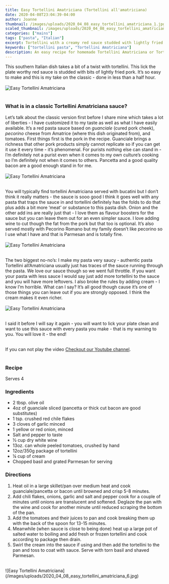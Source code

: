 ```yaml
---
title: Easy Tortellini Amatriciana (Tortellini all'amatriciana)
date: 2020-04-08T23:04:39-04:00
author: Joanne
thumbnail: /images/uploads/2020_04_08_easy_tortellini_amatriciana_1.jpg
scaled_thumbnail: /images/uploads/2020_04_08_easy_tortellini_amatriciana_0.jpg
categories: ["mains"]
tags: ["pasta", "Italian"]
excerpt: Tortellini with a creamy red sauce studded with lightly fried pork
keywords: ["tortellini pasta", "Tortellini Amatriciana"]
description: An easy recipe for homemade Tortellini Amatriciana or Tortellini all'amatriciana. This tortellini pasta is made with a creamy red sauce studded with lightly fried pork
---
```


This southern Italian dish takes a bit of a twist with tortellini. This lick the plate worthy red sauce is studded with bits of lightly fried pork. It’s so easy to make and this is my take on the classic - done in less than a half hour.
</br>
</br>
![Easy Tortellini Amatriciana](/images/uploads/2020_04_08_easy_tortellini_amatriciana_2.jpg)
</br>
</br>

### What is in a classic Tortellini Amatriciana sauce? 
Let’s talk  about the classic version first before I share mine which takes a lot of liberties - I have customized it to my taste as well as what I have easily available. It’s a red pasta sauce based on _guanciale_ (cured pork cheek), _pecorino_ cheese from Amatrice (where this dish originated from), and tomatoes. First things first is the pork in the recipe. Guanciale brings a richness that other pork products simply cannot replicate so if you can get it use it every time - it’s phenomenal. For purists nothing else can stand in - I’m definitely not a purist even when it comes to my own culture’s cooking so I’m definitely not when it comes to others. Pancetta and a good quality bacon are a good enough stand in for me. 
</br>
</br>
![Easy Tortellini Amatriciana](/images/uploads/2020_04_08_easy_tortellini_amatriciana_3.jpg)
</br>
</br>

You will typically find tortellini Amatriciana served with bucatini but I don’t think it really matters - the sauce is sooo good I think it goes well with any pasta that traps the sauce in and tortellini definitely has the folds to do that plus adds a bit more ‘meat’ or substance to this pasta dish. Onion and the other add ins are really just that - I love them as flavour boosters for the sauce but you can leave them out for an even simpler sauce. I love adding wine to cut though the fat from the pork but that too is optional. It’s also served mostly with Pecorino Romano but my family doesn’t like pecorino so I use what I have and that is Parmesan and is totally fine. 
</br>
</br>
![Easy Tortellini Amatriciana](/images/uploads/2020_04_08_easy_tortellini_amatriciana_4.jpg)
</br>
</br>

The two biggest no-no’s: I make my pasta very saucy - authentic pasta Tortellini all’Amatriciana usually just has traces of the sauce running through the pasta. We love our sauce though so we went full throttle. If you want your pasta with less sauce I would say just add more tortellini to the sauce and you will have more leftovers. I also broke the rules by adding cream - I know I’m horrible. What can I say? It’s all good though cause it’s one of those things you can leave out if you are strongly opposed. I think the cream makes it even richer. 
</br>
</br>
![Easy Tortellini Amatriciana](/images/uploads/2020_04_08_easy_tortellini_amatriciana_5.jpg)
</br>
</br>

I said it before I will say it again - you will want to lick your plate clean and want to use this sauce with every pasta you make - that is my warning to you. You will love it - the end! 
</br>
</br>
<div class="mv-video-target mv-video-id-bz1dyoqgbvngrlbdhjoo" data-video-id="bz1dyoqgbvngrlbdhjoo" data-volume="70" data-ratio="16:9"></div>If you can not play the video <span class="highlight"><a href="https://youtu.be/iVf9GsmuefM">Checkout our Youtube channel</a></span>.
</br>
</br>

### Recipe
Serves 4 
</br>

### Ingredients

* <span itemprop="ingredients">2 tbsp. olive oil</span>
* <span itemprop="ingredients">4oz of guanciale sliced (pancetta or thick cut bacon are good substitutes)</span>
* <span itemprop="ingredients">1 tsp. crushed red chile flakes</span>
* <span itemprop="ingredients">3 cloves of garlic minced </span>
* <span itemprop="ingredients">1 yellow or red onion, minced</span>
* <span itemprop="ingredients">Salt and pepper to taste</span>
* <span itemprop="ingredients">&frac12; cup dry white wine</span>
* <span itemprop="ingredients">13oz. can whole peeled tomatoes, crushed by hand</span>
* <span itemprop="ingredients">12oz/350g package of tortellini </span>
* <span itemprop="ingredients">&frac14; cup of cream </span>
* <span itemprop="ingredients">Chopped basil and grated Parmesan for serving </span>

### Directions 

1. Heat oil in a large skillet/pan over medium heat and cook guanciale/pancetta or bacon until browned and crisp 5-8 minutes. 
1. Add chili flakes, onions, garlic and salt and pepper cook for a couple of minutes until onions are translucent and softened. Deglaze the pan with the wine and cook for another minute until reduced scraping the bottom of the pan. 
1. Add the tomatoes and their juices to pan and cook breaking them up with the back of the spoon for 13-15 minutes. 
1. Meanwhile (when sauce is close to being done) heat up a large pot of salted water to boiling and add fresh or frozen tortellini and cook according to package then drain. 
1. Swirl the cream into the sauce if using and then add the tortellini to the pan and toss to coat with sauce.  Serve with torn basil and shaved Parmesan. 

</br>
![Easy Tortellini Amatriciana](/images/uploads/2020_04_08_easy_tortellini_amatriciana_6.jpg)